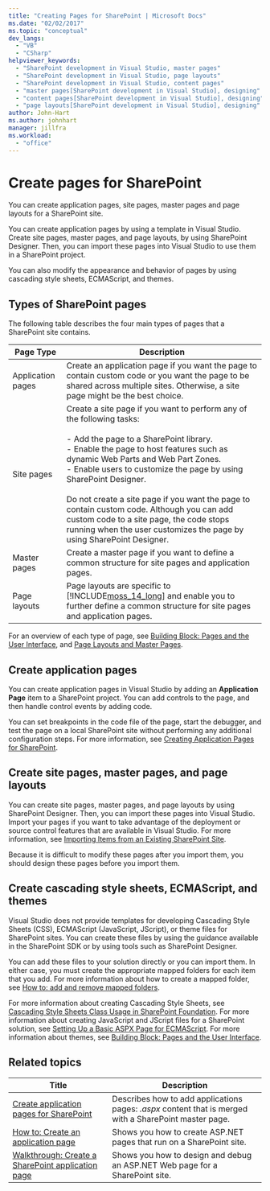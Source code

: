 ```yaml
---
title: "Creating Pages for SharePoint | Microsoft Docs"
ms.date: "02/02/2017"
ms.topic: "conceptual"
dev_langs:
  - "VB"
  - "CSharp"
helpviewer_keywords:
  - "SharePoint development in Visual Studio, master pages"
  - "SharePoint development in Visual Studio, page layouts"
  - "SharePoint development in Visual Studio, content pages"
  - "master pages[SharePoint development in Visual Studio], designing"
  - "content pages[SharePoint development in Visual Studio], designing"
  - "page layouts[SharePoint development in Visual Studio], designing"
author: John-Hart
ms.author: johnhart
manager: jillfra
ms.workload:
  - "office"
---
```

# Create pages for SharePoint
  You can create application pages, site pages, master pages and page layouts for a SharePoint site.

 You can create application pages by using a template in Visual Studio. Create site pages, master pages, and page layouts, by using SharePoint Designer. Then, you can import these pages into Visual Studio to use them in a SharePoint project.

 You can also modify the appearance and behavior of pages by using cascading style sheets, ECMAScript, and themes.

## Types of SharePoint pages
 The following table describes the four main types of pages that a SharePoint site contains.

|Page Type|Description|
|---------------|-----------------|
|Application pages|Create an application page if you want the page to contain custom code or you want the page to be shared across multiple sites. Otherwise, a site page might be the best choice.|
|Site pages|Create a site page if you want to perform any of the following tasks:<br /><br /> -   Add the page to a SharePoint library.<br />-   Enable the page to host features such as dynamic Web Parts and Web Part Zones.<br />-   Enable users to customize the page by using SharePoint Designer.<br /><br /> Do not create a site page if you want the page to contain custom code. Although you can add custom code to a site page, the code stops running when the user customizes the page by using SharePoint Designer.|
|Master pages|Create a master page if you want to define a common structure for site pages and application pages.|
|Page layouts|Page layouts are specific to [!INCLUDE[moss_14_long](../sharepoint/includes/moss-14-long-md.md)] and enable you to further define a common structure for site pages and application pages.|

 For an overview of each type of page, see [Building Block: Pages and the User Interface](http://go.microsoft.com/fwlink/?LinkID=182095), and [Page Layouts and Master Pages](http://go.microsoft.com/fwlink/?LinkID=182096).

## Create application pages
 You can create application pages in Visual Studio by adding an **Application Page** item to a SharePoint project. You can add controls to the page, and then handle control events by adding code.

 You can set breakpoints in the code file of the page, start the debugger, and test the page on a local SharePoint site without performing any additional configuration steps. For more information, see [Creating Application Pages for SharePoint](../sharepoint/creating-application-pages-for-sharepoint.md).

## Create site pages, master pages, and page layouts
 You can create site pages, master pages, and page layouts by using SharePoint Designer. Then, you can import these pages into Visual Studio. Import your pages if you want to take advantage of the deployment or source control features that are available in Visual Studio. For more information, see [Importing Items from an Existing SharePoint Site](../sharepoint/importing-items-from-an-existing-sharepoint-site.md).

 Because it is difficult to modify these pages after you import them, you should design these pages before you import them.

## Create cascading style sheets, ECMAScript, and themes
 Visual Studio does not provide templates for developing Cascading Style Sheets (CSS), ECMAScript (JavaScript, JScript), or theme files for SharePoint sites. You can create these files by using the guidance available in the SharePoint SDK or by using tools such as SharePoint Designer.

 You can add these files to your solution directly or you can import them. In either case, you must create the appropriate mapped folders for each item that you add. For more information about how to create a mapped folder, see [How to: add and remove mapped folders](../sharepoint/how-to-add-and-remove-mapped-folders.md).

 For more information about creating Cascading Style Sheets, see [Cascading Style Sheets Class Usage in SharePoint Foundation](http://go.microsoft.com/fwlink/?LinkID=182098). For more information about creating JavaScript and JScript files for a SharePoint solution, see [Setting Up a Basic ASPX Page for ECMAScript](http://go.microsoft.com/fwlink/?LinkID=182099). For more information about themes, see [Building Block: Pages and the User Interface](http://go.microsoft.com/fwlink/?LinkID=182095).

## Related topics

|Title|Description|
|-----------|-----------------|
|[Create application pages for SharePoint](../sharepoint/creating-application-pages-for-sharepoint.md)|Describes how to add applications pages: *.aspx* content that is merged with a SharePoint master page.|
|[How to: Create an application page](../sharepoint/how-to-create-an-application-page.md)|Shows you how to create ASP.NET pages that run on a SharePoint site.|
|[Walkthrough: Create a SharePoint application page](../sharepoint/walkthrough-creating-a-sharepoint-application-page.md)|Shows you how to design and debug an ASP.NET Web page for a SharePoint site.|
